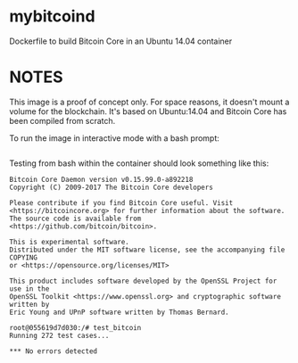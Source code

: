 # mybitcoind
Dockerfile to build Bitcoin Core in an Ubuntu 14.04 container

NOTES
====================
This image is a proof of concept only.  For space reasons, it doesn't mount a volume for the blockchain.  It's based on Ubuntu:14.04 and Bitcoin Core has been compiled from scratch.

To run the image in interactive mode with a bash prompt:
```docker run --name mybitcoind -it c0reysc0tt/mybitcoind /bin/bash
```

Testing from bash within the container should look something like this:
```root@055619d7d030:/# bitcoind -version
Bitcoin Core Daemon version v0.15.99.0-a892218
Copyright (C) 2009-2017 The Bitcoin Core developers

Please contribute if you find Bitcoin Core useful. Visit
<https://bitcoincore.org> for further information about the software.
The source code is available from <https://github.com/bitcoin/bitcoin>.

This is experimental software.
Distributed under the MIT software license, see the accompanying file COPYING
or <https://opensource.org/licenses/MIT>

This product includes software developed by the OpenSSL Project for use in the
OpenSSL Toolkit <https://www.openssl.org> and cryptographic software written by
Eric Young and UPnP software written by Thomas Bernard.

root@055619d7d030:/# test_bitcoin
Running 272 test cases...

*** No errors detected
```
